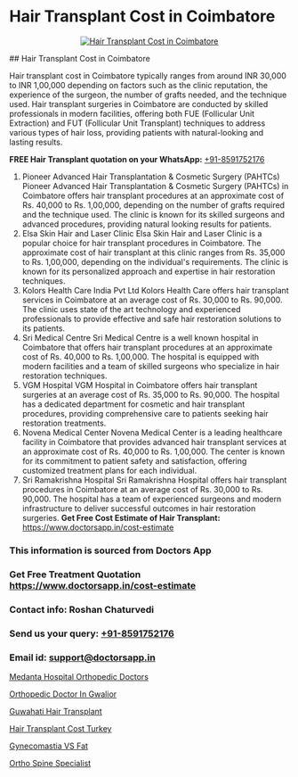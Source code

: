 # Hair Transplant Cost in Coimbatore

<p align="center">
  <a href="https://doctorsapp.co.in/uploads/treatment_image/Finding%20the%20best%20hair%20clinic.jpg">
    <img src="https://doctorsapp.co.in/treatment/hair-transplant" alt="Hair Transplant Cost in Coimbatore">
  </a>
</p>
## Hair Transplant Cost in Coimbatore

Hair transplant cost in Coimbatore typically ranges from around INR 30,000 to INR 1,00,000 depending on factors such as the clinic reputation, the experience of the surgeon, the number of grafts needed, and the technique used. Hair transplant surgeries in Coimbatore are conducted by skilled professionals in modern facilities, offering both FUE (Follicular Unit Extraction) and FUT (Follicular Unit Transplant) techniques to address various types of hair loss, providing patients with natural-looking and lasting results.

**FREE Hair Transplant quotation on your WhatsApp:**  [+91-8591752176](https://api.whatsapp.com/send?phone=8591752176)

1) Pioneer Advanced Hair Transplantation & Cosmetic Surgery (PAHTCs)   Pioneer Advanced Hair Transplantation & Cosmetic Surgery (PAHTCs) in Coimbatore offers hair transplant procedures at an approximate cost of Rs. 40,000 to Rs. 1,00,000, depending on the number of grafts required and the technique used. The clinic is known for its skilled surgeons and advanced procedures, providing natural looking results for patients.
2) Elsa Skin Hair and Laser Clinic   Elsa Skin Hair and Laser Clinic is a popular choice for hair transplant procedures in Coimbatore. The approximate cost of hair transplant at this clinic ranges from Rs. 35,000 to Rs. 1,00,000, depending on the individual's requirements. The clinic is known for its personalized approach and expertise in hair restoration techniques.
3) Kolors Health Care India Pvt Ltd   Kolors Health Care offers hair transplant services in Coimbatore at an average cost of Rs. 30,000 to Rs. 90,000. The clinic uses state of the art technology and experienced professionals to provide effective and safe hair restoration solutions to its patients.
4) Sri Medical Centre   Sri Medical Centre is a well known hospital in Coimbatore that offers hair transplant procedures at an approximate cost of Rs. 40,000 to Rs. 1,00,000. The hospital is equipped with modern facilities and a team of skilled surgeons who specialize in hair restoration techniques.
5) VGM Hospital   VGM Hospital in Coimbatore offers hair transplant surgeries at an average cost of Rs. 35,000 to Rs. 90,000. The hospital has a dedicated department for cosmetic and hair transplant procedures, providing comprehensive care to patients seeking hair restoration treatments.
6) Novena Medical Center   Novena Medical Center is a leading healthcare facility in Coimbatore that provides advanced hair transplant services at an approximate cost of Rs. 40,000 to Rs. 1,00,000. The center is known for its commitment to patient safety and satisfaction, offering customized treatment plans for each individual.
7) Sri Ramakrishna Hospital   Sri Ramakrishna Hospital offers hair transplant procedures in Coimbatore at an average cost of Rs. 30,000 to Rs. 90,000. The hospital has a team of experienced surgeons and modern infrastructure to deliver successful outcomes in hair restoration surgeries.
**Get Free Cost Estimate of Hair Transplant:** https://www.doctorsapp.in/cost-estimate

### This information is sourced from Doctors App 
### Get Free Treatment Quotation https://www.doctorsapp.in/cost-estimate
### Contact info: Roshan Chaturvedi 
### Send us your query: [+91-8591752176](https://api.whatsapp.com/send?phone=8591752176) 
### Email id: support@doctorsapp.in

[Medanta Hospital Orthopedic Doctors](https://www.linkedin.com/pulse/medanta-hospital-orthopedic-doctors-doctorsapp-chittagong-w060e?trackingId=5%2BjqBnvtDjFTSd0iMtntZA%3D%3D&lipi=urn%3Ali%3Apage%3Ad_flagship3_company_admin%3BUjs5mcUZR9ewYOKOFkpg2w%3D%3D)

[Orthopedic Doctor In Gwalior](https://www.linkedin.com/pulse/orthopedic-doctor-gwalior-doctorsapp-united-arab-emirates-zgzde?trackingId=p%2BE3RsY%2F959beI1KJZ%2BEvQ%3D%3D&lipi=urn%3Ali%3Apage%3Ad_flagship3_company_admin%3BSXrbBuk4SwWZ8nIcZ2zSvw%3D%3D)

[Guwahati Hair Transplant](https://medium.com/@kushalrao10/guwahati-hair-transplant-500b71ba9aac)

[Hair Transplant Cost Turkey](https://medium.com/@vanshmehar12/hair-transplant-cost-turkey-05dde29a091a)

[Gynecomastia VS Fat](https://doctors-apps.github.io/doctorsapp/gynecomastia-vs-fat)

[Ortho Spine Specialist](https://doctors-apps.github.io/doctorsapp/ortho-spine-specialist)

